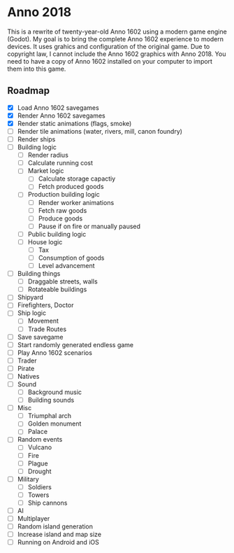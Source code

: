 # Anno 2018

This is a rewrite of twenty-year-old Anno 1602 using a modern game engine (Godot).
My goal is to bring the complete Anno 1602 experience to modern devices.
It uses grahics and configuration of the original game. Due to copyright law,
I cannot include the Anno 1602 graphics with Anno 2018. You need to have a copy of
Anno 1602 installed on your computer to import them into this game.


## Roadmap

- [x] Load Anno 1602 savegames
- [x] Render Anno 1602 savegames
- [x] Render static animations (flags, smoke)
- [ ] Render tile animations (water, rivers, mill, canon foundry)
- [ ] Render ships
- [ ] Building logic
  - [ ] Render radius
  - [ ] Calculate running cost
  - [ ] Market logic
    - [ ] Calculate storage capactiy
    - [ ] Fetch produced goods
  - [ ] Production building logic
    - [ ] Render worker animations
    - [ ] Fetch raw goods
    - [ ] Produce goods
    - [ ] Pause if on fire or manually paused
  - [ ] Public building logic
  - [ ] House logic
    - [ ] Tax
    - [ ] Consumption of goods
    - [ ] Level advancement
- [ ] Building things
  - [ ] Draggable streets, walls
  - [ ] Rotateable buildings
- [ ] Shipyard
- [ ] Firefighters, Doctor
- [ ] Ship logic
  - [ ] Movement
  - [ ] Trade Routes
- [ ] Save savegame
- [ ] Start randomly generated endless game
- [ ] Play Anno 1602 scenarios
- [ ] Trader
- [ ] Pirate
- [ ] Natives
- [ ] Sound
  - [ ] Background music
  - [ ] Building sounds
- [ ] Misc
  - [ ] Triumphal arch
  - [ ] Golden monument
  - [ ] Palace
- [ ] Random events
  - [ ] Vulcano
  - [ ] Fire
  - [ ] Plague
  - [ ] Drought
- [ ] Military
  - [ ] Soldiers
  - [ ] Towers
  - [ ] Ship cannons
- [ ] AI
- [ ] Multiplayer
- [ ] Random island generation
- [ ] Increase island and map size
- [ ] Running on Android and iOS
